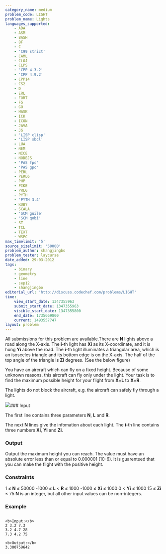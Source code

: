 ```yaml
---
category_name: medium
problem_code: LIGHT
problem_name: Lights
languages_supported:
    - ADA
    - ASM
    - BASH
    - BF
    - C
    - 'C99 strict'
    - CAML
    - CLOJ
    - CLPS
    - 'CPP 4.3.2'
    - 'CPP 4.9.2'
    - CPP14
    - CS2
    - D
    - ERL
    - FORT
    - FS
    - GO
    - HASK
    - ICK
    - ICON
    - JAVA
    - JS
    - 'LISP clisp'
    - 'LISP sbcl'
    - LUA
    - NEM
    - NICE
    - NODEJS
    - 'PAS fpc'
    - 'PAS gpc'
    - PERL
    - PERL6
    - PHP
    - PIKE
    - PRLG
    - PYTH
    - 'PYTH 3.4'
    - RUBY
    - SCALA
    - 'SCM guile'
    - 'SCM qobi'
    - ST
    - TCL
    - TEXT
    - WSPC
max_timelimit: '5'
source_sizelimit: '50000'
problem_author: shangjingbo
problem_tester: laycurse
date_added: 29-03-2012
tags:
    - binary
    - geometry
    - line
    - sep12
    - shangjingbo
editorial_url: 'http://discuss.codechef.com/problems/LIGHT'
time:
    view_start_date: 1347355963
    submit_start_date: 1347355963
    visible_start_date: 1347355800
    end_date: 1735669800
    current: 1493557747
layout: problem
---
```

All submissions for this problem are available.There are **N** lights above a road along the X-axis. The **i**-th light has **Xi** as its X-coordinate, and it is hung **Yi** above the road. The **i**-th light illuminates a triangular area, which is an isosceles triangle and its bottom edge is on the X-axis. The half of the top angle of the triangle is **Zi** degrees. (See the below figure)

You have an aircraft which can fly on a fixed height. Because of some unknown reasons, this aircraft can fly only under the light. Your task is to find the maximum possible height for your flight from **X**=**L** to **X**=**R**.

The lights do not block the aircraft, e.g. the aircraft can safely fly through a light.

![](http://www.codechef.com/download/light.png)### Input

The first line contains three parameters **N**, **L** and **R**.

The next **N** lines give the infomation about each light. The **i**-th line contains three numbers **Xi**, **Yi** and **Zi**.

### Output

Output the maximum height you can reach. The value must have an absolute error less than or equal to 0.000001 (10-6). It is guarenteed that you can make the flight with the positive height.

### Constraints

1 ≤ **N** ≤ 50000
-1000 ≤ **L** < **R** ≤ 1000
-1000 ≤ **Xi** ≤ 1000
0 < **Yi** ≤ 1000
15 ≤ **Zi** ≤ 75
**N** is an integer, but all other input values can be non-integers.

### Example

```

<b>Input:</b>
2 3.2 7.3
3.2 4.7 28
7.3 4.2 75

<b>Output:</b>
3.300759642


```